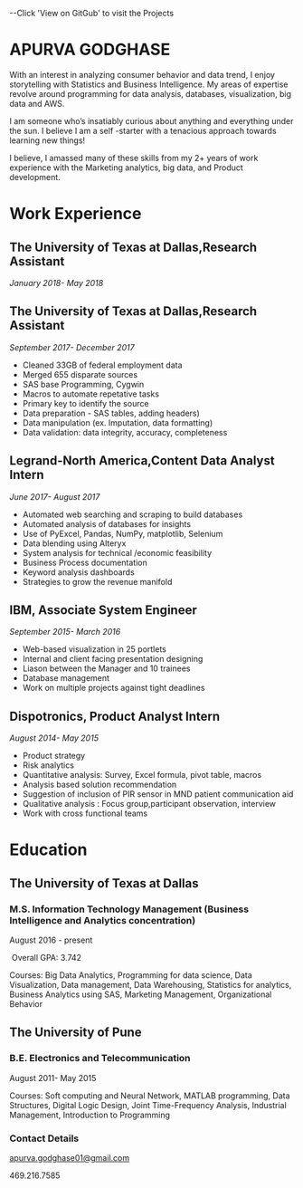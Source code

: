 --Click 'View on GitGub' to visit the Projects                                                     
# APURVA GODGHASE

With an interest in analyzing consumer behavior and data trend, I enjoy storytelling with Statistics and Business Intelligence. My areas of expertise revolve around programming for data analysis, databases, visualization, big data and AWS.

I am someone who’s insatiably curious about anything and everything under the sun. I believe I am a self -starter with a tenacious approach towards learning new things! 

I believe, I amassed many of these skills from my 2+ years of work experience with the Marketing analytics, big data, and Product development.

# Work Experience

## The University of Texas at Dallas,Research Assistant
_January 2018- May 2018_

## The University of Texas at Dallas,Research Assistant
_September 2017- December 2017_

- Cleaned 33GB of federal employment data
- Merged 655 disparate sources
- SAS base Programming, Cygwin
- Macros to automate repetative tasks
- Primary key to identify the source
- Data preparation - SAS tables,  adding headers)   
- Data manipulation (ex. Imputation, data formatting) 
- Data validation: data integrity, accuracy, completeness

## Legrand-North America,Content Data Analyst Intern
_June 2017- August 2017_

- Automated web searching and scraping to build databases
- Automated analysis of databases for insights
- Use of PyExcel, Pandas, NumPy, matplotlib, Selenium
- Data blending using Alteryx 
- System analysis for technical /economic feasibility 
- Business Process documentation
- Keyword analysis dashboards
- Strategies to grow the revenue manifold

## IBM, Associate System Engineer
_September 2015- March 2016_

- Web-based visualization in 25 portlets
- Internal and client facing presentation designing
- Liason between the Manager and 10 trainees 
- Database management 
- Work on multiple projects against tight deadlines

## Dispotronics, Product Analyst Intern
_August 2014- May 2015_

- Product strategy
- Risk analytics
- Quantitative analysis: Survey, Excel formula, pivot table, macros
- Analysis based solution recommendation
- Suggestion of inclusion of PIR sensor in MND patient communication aid 
- Qualitative analysis : Focus group,participant observation, interview
- Work with cross functional teams

# Education
## The University of Texas at Dallas
### M.S. Information Technology Management (Business Intelligence and Analytics concentration)
August 2016 - present

​ Overall GPA:  3.742

Courses: Big Data Analytics, Programming for data science, Data Visualization, Data management, Data Warehousing, Statistics for analytics, Business Analytics using SAS, Marketing Management, Organizational Behavior

## The University of Pune
### B.E. Electronics and Telecommunication 
August 2011- May 2015

Courses:  Soft computing and Neural Network, MATLAB programming, Data Structures, Digital Logic Design,  Joint Time-Frequency Analysis, Industrial Management, Introduction to Programming

 ### Contact Details

apurva.godghase01@gmail.com

469.216.7585
